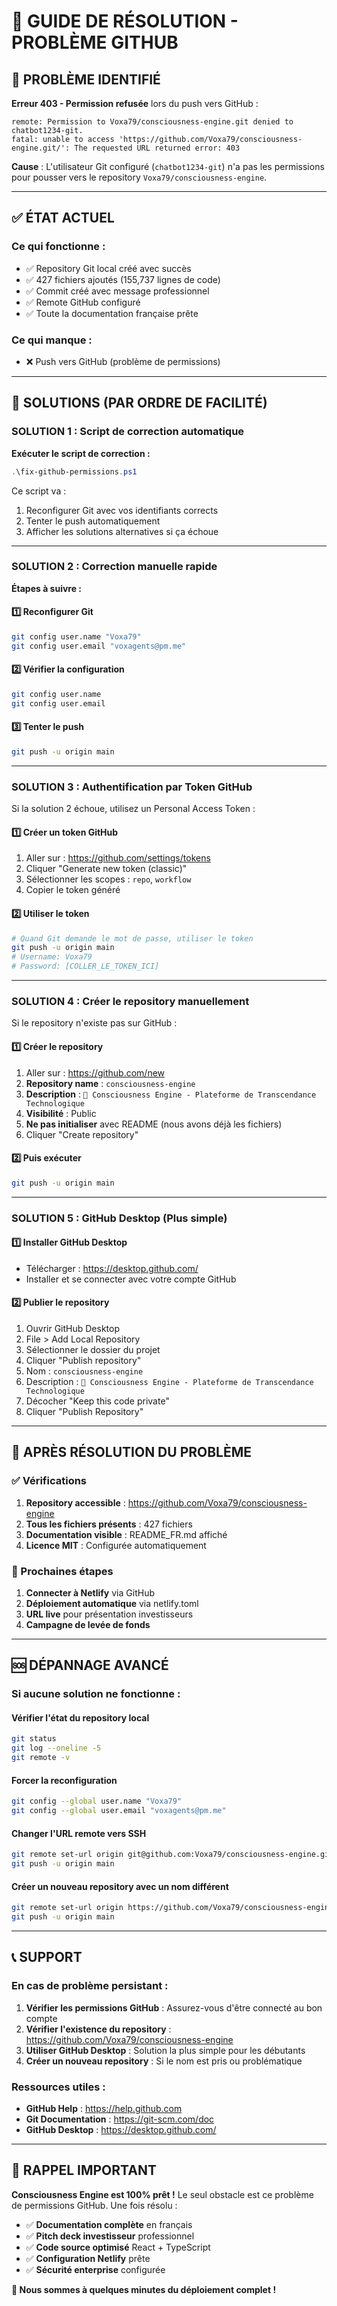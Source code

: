 # 🔧 GUIDE DE RÉSOLUTION - PROBLÈME GITHUB

## 🚨 **PROBLÈME IDENTIFIÉ**

**Erreur 403 - Permission refusée** lors du push vers GitHub :
```
remote: Permission to Voxa79/consciousness-engine.git denied to chatbot1234-git.
fatal: unable to access 'https://github.com/Voxa79/consciousness-engine.git/': The requested URL returned error: 403
```

**Cause** : L'utilisateur Git configuré (`chatbot1234-git`) n'a pas les permissions pour pousser vers le repository `Voxa79/consciousness-engine`.

---

## ✅ **ÉTAT ACTUEL**

### **Ce qui fonctionne :**
- ✅ Repository Git local créé avec succès
- ✅ 427 fichiers ajoutés (155,737 lignes de code)
- ✅ Commit créé avec message professionnel
- ✅ Remote GitHub configuré
- ✅ Toute la documentation française prête

### **Ce qui manque :**
- ❌ Push vers GitHub (problème de permissions)

---

## 🔧 **SOLUTIONS (PAR ORDRE DE FACILITÉ)**

### **SOLUTION 1 : Script de correction automatique**

**Exécuter le script de correction :**
```powershell
.\fix-github-permissions.ps1
```

Ce script va :
1. Reconfigurer Git avec vos identifiants corrects
2. Tenter le push automatiquement
3. Afficher les solutions alternatives si ça échoue

---

### **SOLUTION 2 : Correction manuelle rapide**

**Étapes à suivre :**

#### **1️⃣ Reconfigurer Git**
```bash
git config user.name "Voxa79"
git config user.email "voxagents@pm.me"
```

#### **2️⃣ Vérifier la configuration**
```bash
git config user.name
git config user.email
```

#### **3️⃣ Tenter le push**
```bash
git push -u origin main
```

---

### **SOLUTION 3 : Authentification par Token GitHub**

Si la solution 2 échoue, utilisez un Personal Access Token :

#### **1️⃣ Créer un token GitHub**
1. Aller sur : https://github.com/settings/tokens
2. Cliquer "Generate new token (classic)"
3. Sélectionner les scopes : `repo`, `workflow`
4. Copier le token généré

#### **2️⃣ Utiliser le token**
```bash
# Quand Git demande le mot de passe, utiliser le token
git push -u origin main
# Username: Voxa79
# Password: [COLLER_LE_TOKEN_ICI]
```

---

### **SOLUTION 4 : Créer le repository manuellement**

Si le repository n'existe pas sur GitHub :

#### **1️⃣ Créer le repository**
1. Aller sur : https://github.com/new
2. **Repository name** : `consciousness-engine`
3. **Description** : `🌌 Consciousness Engine - Plateforme de Transcendance Technologique`
4. **Visibilité** : Public
5. **Ne pas initialiser** avec README (nous avons déjà les fichiers)
6. Cliquer "Create repository"

#### **2️⃣ Puis exécuter**
```bash
git push -u origin main
```

---

### **SOLUTION 5 : GitHub Desktop (Plus simple)**

#### **1️⃣ Installer GitHub Desktop**
- Télécharger : https://desktop.github.com/
- Installer et se connecter avec votre compte GitHub

#### **2️⃣ Publier le repository**
1. Ouvrir GitHub Desktop
2. File > Add Local Repository
3. Sélectionner le dossier du projet
4. Cliquer "Publish repository"
5. Nom : `consciousness-engine`
6. Description : `🌌 Consciousness Engine - Plateforme de Transcendance Technologique`
7. Décocher "Keep this code private"
8. Cliquer "Publish Repository"

---

## 🎯 **APRÈS RÉSOLUTION DU PROBLÈME**

### **✅ Vérifications**
1. **Repository accessible** : https://github.com/Voxa79/consciousness-engine
2. **Tous les fichiers présents** : 427 fichiers
3. **Documentation visible** : README_FR.md affiché
4. **Licence MIT** : Configurée automatiquement

### **🚀 Prochaines étapes**
1. **Connecter à Netlify** via GitHub
2. **Déploiement automatique** via netlify.toml
3. **URL live** pour présentation investisseurs
4. **Campagne de levée de fonds**

---

## 🆘 **DÉPANNAGE AVANCÉ**

### **Si aucune solution ne fonctionne :**

#### **Vérifier l'état du repository local**
```bash
git status
git log --oneline -5
git remote -v
```

#### **Forcer la reconfiguration**
```bash
git config --global user.name "Voxa79"
git config --global user.email "voxagents@pm.me"
```

#### **Changer l'URL remote vers SSH**
```bash
git remote set-url origin git@github.com:Voxa79/consciousness-engine.git
git push -u origin main
```

#### **Créer un nouveau repository avec un nom différent**
```bash
git remote set-url origin https://github.com/Voxa79/consciousness-engine-v2.git
git push -u origin main
```

---

## 📞 **SUPPORT**

### **En cas de problème persistant :**

1. **Vérifier les permissions GitHub** : Assurez-vous d'être connecté au bon compte
2. **Vérifier l'existence du repository** : https://github.com/Voxa79/consciousness-engine
3. **Utiliser GitHub Desktop** : Solution la plus simple pour les débutants
4. **Créer un nouveau repository** : Si le nom est pris ou problématique

### **Ressources utiles :**
- **GitHub Help** : https://help.github.com
- **Git Documentation** : https://git-scm.com/doc
- **GitHub Desktop** : https://desktop.github.com/

---

## 🌟 **RAPPEL IMPORTANT**

**Consciousness Engine est 100% prêt !** Le seul obstacle est ce problème de permissions GitHub. Une fois résolu :

- ✅ **Documentation complète** en français
- ✅ **Pitch deck investisseur** professionnel
- ✅ **Code source optimisé** React + TypeScript
- ✅ **Configuration Netlify** prête
- ✅ **Sécurité enterprise** configurée

**🚀 Nous sommes à quelques minutes du déploiement complet !**
